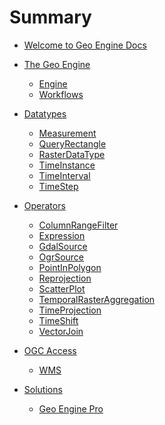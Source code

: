 # Summary

- [Welcome to Geo Engine Docs](./welcome.md)

- [The Geo Engine](./geoengine/intro.md)

  - [Engine]()
  - [Workflows]()

- [Datatypes](./datatypes/intro.md)

  - [Measurement](./datatypes/measurement.md)
  - [QueryRectangle](./datatypes/queryrectangle.md)
  - [RasterDataType](./datatypes/rasterdatatype.md)
  - [TimeInstance](./datatypes/timeinstance.md)
  - [TimeInterval](./datatypes/timeinterval.md)
  - [TimeStep](./datatypes/timestep.md)

- [Operators](./operators/intro.md)

  - [ColumnRangeFilter](./operators/columnrangefilter.md)
  - [Expression](./operators/expression.md)
  - [GdalSource](./operators/gdalsource.md)
  - [OgrSource](./operators/ogrsource.md)
  - [PointInPolygon](./operators/pointinpolygon.md)
  - [Reprojection](./operators/reprojection.md)
  - [ScatterPlot](./operators/scatterplot.md)
  - [TemporalRasterAggregation](./operators/temporalrasteraggregation.md)
  - [TimeProjection](./operators/timeprojection.md)
  - [TimeShift](./operators/timeshift.md)
  - [VectorJoin](./operators/vectorjoin.md)

- [OGC Access]()

  - [WMS]()

- [Solutions]()

  - [Geo Engine Pro]()
